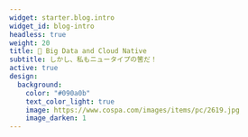 ```yaml
---
widget: starter.blog.intro
widget_id: blog-intro
headless: true
weight: 20
title: 🔰 Big Data and Cloud Native
subtitle: しかし、私もニュータイプの筈だ！
active: true
design:
  background:
    color: "#090a0b"
    text_color_light: true
    image: https://www.cospa.com/images/items/pc/2619.jpg
    image_darken: 1
---
```

